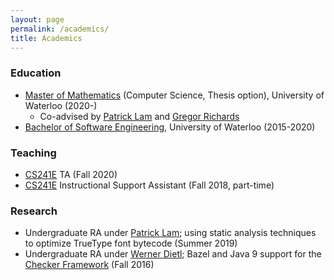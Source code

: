 ```yaml
---
layout: page
permalink: /academics/
title: Academics
---
```

### Education
- [Master of Mathematics][MMath] (Computer Science, Thesis option), University of Waterloo (2020-)
  - Co-advised by [Patrick Lam][plam] and [Gregor Richards][gregor]
- [Bachelor of Software Engineering][BSE], University of Waterloo (2015-2020)

### Teaching
- [CS241E] TA (Fall 2020)
- [CS241E] Instructional Support Assistant (Fall 2018, part-time)

### Research
- Undergraduate RA under [Patrick Lam][plam]; using static analysis techniques to optimize TrueType font bytecode (Summer 2019)
- Undergraduate RA under [Werner Dietl][wdietl]; Bazel and Java 9 support for the [Checker Framework] (Fall 2016)


[MMath]: https://cs.uwaterloo.ca/current-graduate-students/overview-degree-programs/master-mathematics-computer-science
[BSE]: https://uwaterloo.ca/future-students/programs/software-engineering
[CS241E]: https://www.student.cs.uwaterloo.ca/~cs241e/
[plam]: https://patricklam.ca/
[gregor]: https://the.gregor.institute/
[wdietl]: https://ece.uwaterloo.ca/~wdietl/
[Checker Framework]: https://checkerframework.org/
